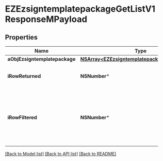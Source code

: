 # EZEzsigntemplatepackageGetListV1ResponseMPayload

## Properties
Name | Type | Description | Notes
------------ | ------------- | ------------- | -------------
**aObjEzsigntemplatepackage** | [**NSArray&lt;EZEzsigntemplatepackageListElement&gt;***](EZEzsigntemplatepackageListElement.md) |  | 
**iRowReturned** | **NSNumber*** | The number of rows returned | 
**iRowFiltered** | **NSNumber*** | The number of rows matching your filters (if any) or the total number of rows | 

[[Back to Model list]](../README.md#documentation-for-models) [[Back to API list]](../README.md#documentation-for-api-endpoints) [[Back to README]](../README.md)


